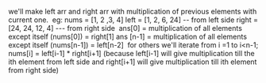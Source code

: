 we'll make left arr and right arr with multiplication of previous elements with current one.
​
eg:
nums = [1, 2 ,3, 4]
left = [1, 2, 6, 24] -- from left side
right = [24, 24, 12, 4] --- from right side
​
ans[0] = multiplication of all elements except itself  (nums[0]) = right[1]
ans [n-1] =  multiplication of all elements except itself  (nums[n-1]) = left[n-2]
​
for others we'll iterate from i =1 to i<n-1;
nums[i] = left[i-1] * right[i+1]  (because left[i-1] will give multiplication till the ith element from left side and right[i+1] will give multiplication till ith element from right side)